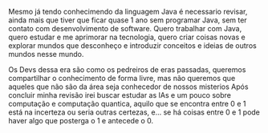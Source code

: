 Mesmo já tendo conhecimendo da linguagem Java é necessario revisar, ainda mais que tiver que ficar quase 1 ano sem programar Java, sem ter contato com desenvolvimento de software.
Quero trabalhar com Java, quero estudar e me aprimorar na tecnologia, quero criar coisas novas e explorar mundos que desconheço e introduzir conceitos e ideias de outros mundos nesse mundo.

Os Devs dessa era são como os pedreiros de eras passadas, queremos compartilhar o conhecimento de forma livre, mas não queremos que aqueles que não são da área seja conhecedor de nossos misterios
Após concluir minha revisão irei buscar estudar as IAs e um pouco sobre computação e computação quantica, aquilo que se encontra entre 0 e 1 está na incerteza ou seria outras certezas, e...
se há coisas entre 0 e 1 pode haver algo que posterga o 1 e antecede o 0.
